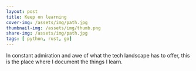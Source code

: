 ```yaml
---
layout: post
title: Keep on learning
cover-img: /assets/img/path.jpg
thumbnail-img: /assets/img/thumb.png
share-img: /assets/img/path.jpg
tags: [ python, rust, go]
---
```


In constant admiration and awe of what the tech landscape has to offer, this is the place where I document the things I learn. 